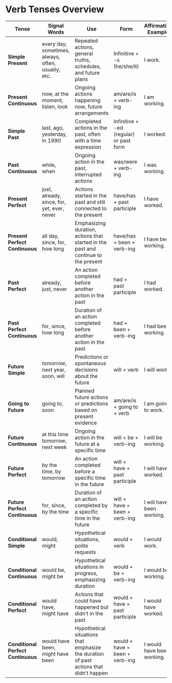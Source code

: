 # Verb Tenses Overview

| **Tense**                             | **Signal Words**                                           | **Use**                                                                                             | **Form**                                | **Affirmative Example**              | **Negative Example**              | **Interrogative Example**              |
|---------------------------------------|------------------------------------------------------------|----------------------------------------------------------------------------------------------------|----------------------------------------|-------------------------------------|------------------------------------|----------------------------------------|
| **Simple Present**                    | every day, sometimes, always, often, usually, etc.         | Repeated actions, general truths, schedules, and future plans                                       | Infinitive + -s (he/she/it)           | I work.                            | I don't work.                      | Do I work?                            |
| **Present Continuous**                | now, at the moment, listen, look                           | Ongoing actions happening now, future arrangements                                                 | am/are/is + verb-ing                  | I am working.                      | I am not working.                  | Am I working?                         |
| **Simple Past**                       | last, ago, yesterday, in 1990                              | Completed actions in the past, often with a time expression                                        | Infinitive + -ed (regular) or past form| I worked.                          | I didn't work.                      | Did I work?                           |
| **Past Continuous**                   | while, when                                                | Ongoing action in the past, interrupted actions                                                     | was/were + verb-ing                   | I was working.                     | I wasn't working.                   | Was I working?                        |
| **Present Perfect**                   | just, already, since, for, yet, ever, never                 | Actions started in the past and still connected to the present                                    | have/has + past participle            | I have worked.                      | I haven't worked.                   | Have I worked?                        |
| **Present Perfect Continuous**        | all day, since, for, how long                              | Emphasizing duration, actions that started in the past and continue to the present                  | have/has + been + verb-ing            | I have been working.                | I haven't been working.             | Have I been working?                  |
| **Past Perfect**                      | already, just, never                                       | An action completed before another action in the past                                              | had + past participle                 | I had worked.                       | I hadn't worked.                    | Had I worked?                         |
| **Past Perfect Continuous**           | for, since, how long                                       | Duration of an action completed before another action in the past                                 | had + been + verb-ing                 | I had been working.                 | I hadn't been working.              | Had I been working?                   |
| **Future Simple**                     | tomorrow, next year, soon, will                            | Predictions or spontaneous decisions about the future                                              | will + verb                            | I will work.                        | I won't work.                       | Will I work?                          |
| **Going to Future**                   | going to, soon                                             | Planned future actions or predictions based on present evidence                                    | am/are/is + going to + verb           | I am going to work.                  | I'm not going to work.              | Am I going to work?                    |
| **Future Continuous**                 | at this time tomorrow, next week                           | Ongoing action in the future at a specific time                                                    | will + be + verb-ing                  | I will be working.                   | I will not be working.              | Will I be working?                     |
| **Future Perfect**                    | by the time, by tomorrow                                   | An action completed before a specific time in the future                                           | will + have + past participle         | I will have worked.                  | I will not have worked.             | Will I have worked?                    |
| **Future Perfect Continuous**         | for, since, by the time                                     | Duration of an action completed by a specific time in the future                                   | will + have + been + verb-ing         | I will have been working.            | I will not have been working.       | Will I have been working?              |
| **Conditional Simple**                | would, might                                               | Hypothetical situations, polite requests                                                           | would + verb                           | I would work.                        | I wouldn't work.                    | Would I work?                          |
| **Conditional Continuous**            | would be, might be                                         | Hypothetical situations in progress, emphasizing duration                                           | would + be + verb-ing                 | I would be working.                  | I wouldn't be working.              | Would I be working?                    |
| **Conditional Perfect**               | would have, might have                                     | Actions that could have happened but didn’t in the past                                           | would + have + past participle        | I would have worked.                 | I wouldn't have worked.            | Would I have worked?                   |
| **Conditional Perfect Continuous**     | would have been, might have been                           | Hypothetical situations that emphasize the duration of past actions that didn’t happen              | would + have + been + verb-ing        | I would have been working.           | I wouldn't have been working.      | Would I have been working?             |

